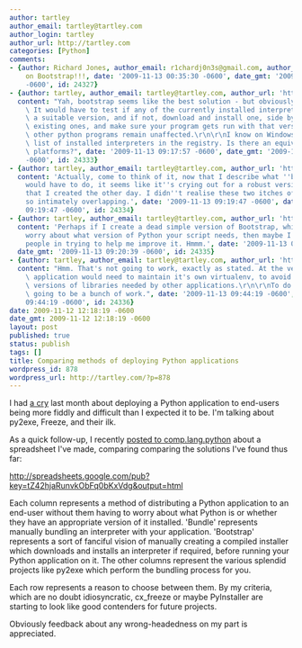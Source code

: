 ```yaml
---
author: tartley
author_email: tartley@tartley.com
author_login: tartley
author_url: http://tartley.com
categories: [Python]
comments:
- {author: Richard Jones, author_email: r1chardj0n3s@gmail.com, author_url: '', content: Bring
    on Bootstrap!!!, date: '2009-11-13 00:35:30 -0600', date_gmt: '2009-11-13 00:35:30
    -0600', id: 24327}
- {author: tartley, author_email: tartley@tartley.com, author_url: 'http://tartley.com',
  content: "Yah, bootstrap seems like the best solution - but obviously it's not trivial.\
    \ It would have to test if any of the currently installed interpreters are of\
    \ a suitable version, and if not, download and install one, side by side with\
    \ existing ones, and make sure your program gets run with that version, but all\
    \ other python programs remain unaffected.\r\n\r\nI know on Windows there's a\
    \ list of installed interpreters in the registry. Is there an equivalent on other\
    \ platforms?", date: '2009-11-13 09:17:57 -0600', date_gmt: '2009-11-13 09:17:57
    -0600', id: 24333}
- {author: tartley, author_email: tartley@tartley.com, author_url: 'http://tartley.com',
  content: 'Actually, come to think of it, now that I describe what ''bootstrap''
    would have to do, it seems like it''s crying out for a robust version of ''pychoose''
    that I created the other day. I didn''t realise these two itches of mine were
    so intimately overlapping.', date: '2009-11-13 09:19:47 -0600', date_gmt: '2009-11-13
    09:19:47 -0600', id: 24334}
- {author: tartley, author_email: tartley@tartley.com, author_url: 'http://tartley.com',
  content: 'Perhaps if I create a dead simple version of Bootstrap, which doesn''t
    worry about what version of Python your script needs, then maybe I could interest
    people in trying to help me improve it. Hmmm.', date: '2009-11-13 09:20:39 -0600',
  date_gmt: '2009-11-13 09:20:39 -0600', id: 24335}
- {author: tartley, author_email: tartley@tartley.com, author_url: 'http://tartley.com',
  content: "Hmm. That's not going to work, exactly as stated. At the very least, each\
    \ application would need to maintain it's own virtualenv, to avoid clobbering\
    \ versions of libraries needed by other applications.\r\n\r\nTo do it right is\
    \ going to be a bunch of work.", date: '2009-11-13 09:44:19 -0600', date_gmt: '2009-11-13
    09:44:19 -0600', id: 24336}
date: 2009-11-12 12:18:19 -0600
date_gmt: 2009-11-12 12:18:19 -0600
layout: post
published: true
status: publish
tags: []
title: Comparing methods of deploying Python applications
wordpress_id: 878
wordpress_url: http://tartley.com/?p=878
---
```


I had [a cry](http://tartley.com/?p=843) last month about deploying a
Python application to end-users being more fiddly and difficult than I
expected it to be. I'm talking about py2exe, Freeze, and their ilk.

As a quick follow-up, I recently [posted to
comp.lang.python](http://groups.google.com/group/comp.lang.python/browse_thread/thread/5abb44388a28ce25/8ce490b3587719e4?lnk=gst&q=directory+python+installed&pli=1)
about a spreadsheet I've made, comparing comparing the solutions I've
found thus far:

<http://spreadsheets.google.com/pub?key=tZ42hjaRunvkObFq0bKxVdg&output=html>

Each column represents a method of distributing a Python application to
an end-user without them having to worry about what Python is or whether
they have an appropriate version of it installed. 'Bundle' represents
manually bundling an interpreter with your application. 'Bootstrap'
represents a sort of fanciful vision of manually creating a compiled
installer which downloads and installs an interpreter if required,
before running your Python application on it. The other columns
represent the various splendid projects like py2exe which perform the
bundling process for you.

Each row represents a reason to choose between them. By my criteria,
which are no doubt idiosyncratic, cx\_freeze or maybe PyInstaller are
starting to look like good contenders for future projects.

Obviously feedback about any wrong-headedness on my part is appreciated.
